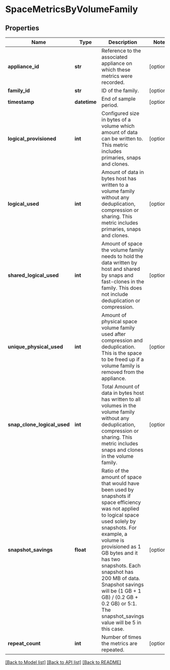# SpaceMetricsByVolumeFamily

## Properties
Name | Type | Description | Notes
------------ | ------------- | ------------- | -------------
**appliance_id** | **str** | Reference to the associated appliance on which these metrics were recorded. | [optional] 
**family_id** | **str** | ID of the family. | [optional] 
**timestamp** | **datetime** | End of sample period. | [optional] 
**logical_provisioned** | **int** | Configured size in bytes of a volume which amount of data can be written to. This metric includes primaries, snaps and clones. | [optional] 
**logical_used** | **int** | Amount of data in bytes host has written to a volume family without any deduplication, compression or sharing. This metric includes primaries, snaps and clones. | [optional] 
**shared_logical_used** | **int** | Amount of space the volume family needs to hold the data written by host and shared by snaps and fast-clones in the family. This does not include deduplication or compression. | [optional] 
**unique_physical_used** | **int** | Amount of physical space volume family used after compression and deduplication. This is the space to be freed up if a volume family is removed from the appliance. | [optional] 
**snap_clone_logical_used** | **int** | Total Amount of data in bytes host has written to all volumes in the volume family without any deduplication, compression or sharing. This metric includes snaps and clones in the volume family. | [optional] 
**snapshot_savings** | **float** | Ratio of the amount of space that would have been used by snapshots if space efficiency was not applied to logical space used solely by snapshots. For example, a volume is provisioned as 1 GB bytes and it has two snapshots. Each snapshot has 200 MB of data. Snapshot savings will be (1 GB + 1 GB) / (0.2 GB + 0.2 GB) or 5:1. The snapshot_savings value will be 5 in this case. | [optional] 
**repeat_count** | **int** | Number of times the metrics are repeated. | [optional] 

[[Back to Model list]](../README.md#documentation-for-models) [[Back to API list]](../README.md#documentation-for-api-endpoints) [[Back to README]](../README.md)



